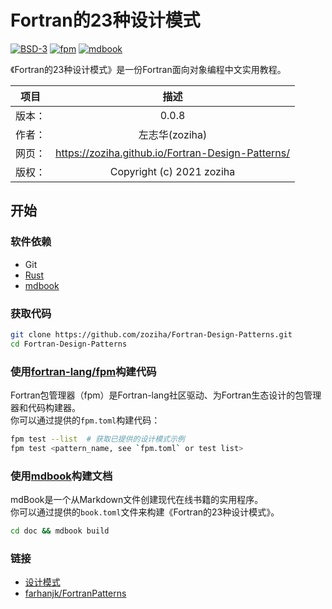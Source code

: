 # Fortran的23种设计模式

[![BSD-3](https://img.shields.io/github/license/zoziha/Fortran-Design-Patterns?color=pink)](LICENSE)
[![fpm](https://github.com/zoziha/Fortran-Design-Patterns/workflows/fpm/badge.svg)](https://github.com/zoziha/Fortran-Design-Patterns/actions)
[![mdbook](https://github.com/zoziha/Fortran-Design-Patterns/workflows/mdbook/badge.svg)](https://github.com/zoziha/Fortran-Design-Patterns/actions)

《Fortran的23种设计模式》是一份Fortran面向对象编程中文实用教程。

|项目|描述|
|:-:|:-:|
|版本：|0.0.8|
|作者：|左志华(zoziha)|
|网页：|https://zoziha.github.io/Fortran-Design-Patterns/|
|版权：|Copyright (c) 2021 zoziha|

## 开始

### 软件依赖

- Git
- [Rust](https://www.rust-lang.org/zh-CN/)
- [mdbook](https://github.com/rust-lang/mdBook)

### 获取代码

```sh
git clone https://github.com/zoziha/Fortran-Design-Patterns.git
cd Fortran-Design-Patterns
```

### 使用[fortran-lang/fpm](https://github.com/fortran-lang/fpm)构建代码

Fortran包管理器（fpm）是Fortran-lang社区驱动、为Fortran生态设计的包管理器和代码构建器。<br>
你可以通过提供的`fpm.toml`构建代码：

```sh
fpm test --list  # 获取已提供的设计模式示例
fpm test <pattern_name, see `fpm.toml` or test list>
```

### 使用[mdbook](https://github.com/rust-lang/mdBook)构建文档

mdBook是一个从Markdown文件创建现代在线书籍的实用程序。<br>
你可以通过提供的`book.toml`文件来构建《Fortran的23种设计模式》。

```sh
cd doc && mdbook build
```

### 链接

- [设计模式](https://refactoringguru.cn/design-patterns)
- [farhanjk/FortranPatterns](https://github.com/farhanjk/FortranPatterns)